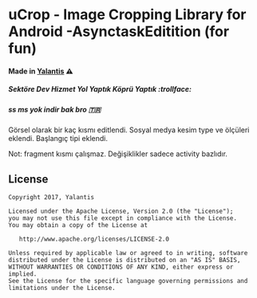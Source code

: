 # uCrop - Image Cropping Library for Android -AsynctaskEditition (for fun)

#### Made in [Yalantis](https://yalantis.com/?utm_source=github) ⚠️

##### Sektöre Dev Hizmet Yol Yaptık Köprü Yaptık :trollface:
##### ss ms yok indir bak bro 🇹🇷

Görsel olarak bir kaç kısmı editlendi. 
Sosyal medya kesim type ve ölçüleri eklendi.
Başlangıç tipi eklendi.

Not: fragment kısmı çalışmaz. Değişiklikler sadece activity bazlıdır.

## License

    Copyright 2017, Yalantis

    Licensed under the Apache License, Version 2.0 (the "License");
    you may not use this file except in compliance with the License.
    You may obtain a copy of the License at

       http://www.apache.org/licenses/LICENSE-2.0

    Unless required by applicable law or agreed to in writing, software
    distributed under the License is distributed on an "AS IS" BASIS,
    WITHOUT WARRANTIES OR CONDITIONS OF ANY KIND, either express or implied.
    See the License for the specific language governing permissions and
    limitations under the License.

